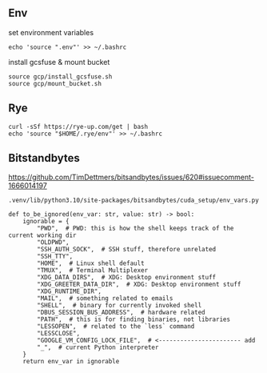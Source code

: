 ## Env
set environment variables
```
echo 'source ".env"' >> ~/.bashrc
```

install gcsfuse & mount bucket
```
source gcp/install_gcsfuse.sh
source gcp/mount_bucket.sh
```

## Rye
```
curl -sSf https://rye-up.com/get | bash
echo 'source "$HOME/.rye/env"' >> ~/.bashrc
```

## Bitstandbytes
https://github.com/TimDettmers/bitsandbytes/issues/620#issuecomment-1666014197

`.venv/lib/python3.10/site-packages/bitsandbytes/cuda_setup/env_vars.py`
```
def to_be_ignored(env_var: str, value: str) -> bool:
    ignorable = {
        "PWD",  # PWD: this is how the shell keeps track of the current working dir
        "OLDPWD",
        "SSH_AUTH_SOCK",  # SSH stuff, therefore unrelated
        "SSH_TTY",
        "HOME",  # Linux shell default
        "TMUX",  # Terminal Multiplexer
        "XDG_DATA_DIRS",  # XDG: Desktop environment stuff
        "XDG_GREETER_DATA_DIR",  # XDG: Desktop environment stuff
        "XDG_RUNTIME_DIR",
        "MAIL",  # something related to emails
        "SHELL",  # binary for currently invoked shell
        "DBUS_SESSION_BUS_ADDRESS",  # hardware related
        "PATH",  # this is for finding binaries, not libraries
        "LESSOPEN",  # related to the `less` command
        "LESSCLOSE",
        "GOOGLE_VM_CONFIG_LOCK_FILE",  # <----------------------- add 
        "_",  # current Python interpreter
    }
    return env_var in ignorable
```